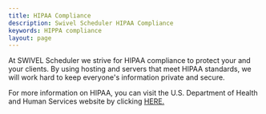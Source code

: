 ```yaml
---
title: HIPAA Compliance
description: Swivel Scheduler HIPAA Compliance
keywords: HIPPA compliance
layout: page
---
```


At SWIVEL Scheduler we strive for HIPAA compliance to protect your and your clients.  By using hosting and servers that meet HIPAA standards, we will work hard to keep everyone's information private and secure.  

For more information on HIPAA, you can visit the U.S. Department of Health and Human Services website by clicking [HERE.](https://www.hhs.gov/hipaa/index.html)